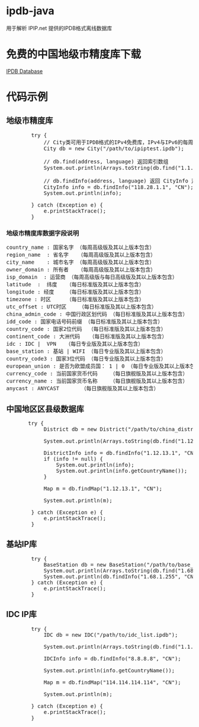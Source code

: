 # ipdb-java
用于解析 IPIP.net 提供的IPDB格式离线数据库

# 免费的中国地级市精度库下载
[IPDB Database](https://www.ipip.net/product/client.html)

# 代码示例
## 地级市精度库
<pre>
        try {
            // City类可用于IPDB格式的IPv4免费库，IPv4与IPv6的每周高级版、每日标准版、每日高级版、每日专业版、每日旗舰版
            City db = new City("/path/to/ipiptest.ipdb");
            
            // db.find(address, language) 返回索引数组
            System.out.println(Arrays.toString(db.find("1.1.1.1", "CN")));

            // db.findInfo(address, language) 返回 CityInfo 对象
            CityInfo info = db.findInfo("118.28.1.1", "CN");
            System.out.println(info);

        } catch (Exception e) {
            e.printStackTrace();
        }
</pre>

### 地级市精度库数据字段说明
<pre>
country_name : 国家名字 （每周高级版及其以上版本包含）
region_name  : 省名字   （每周高级版及其以上版本包含）
city_name    : 城市名字 （每周高级版及其以上版本包含）
owner_domain : 所有者   （每周高级版及其以上版本包含）
isp_domain  : 运营商 （每周高级版与每日高级版及其以上版本包含）
latitude  :  纬度   （每日标准版及其以上版本包含）
longitude : 经度    （每日标准版及其以上版本包含）
timezone : 时区     （每日标准版及其以上版本包含）
utc_offset : UTC时区    （每日标准版及其以上版本包含）
china_admin_code : 中国行政区划代码 （每日标准版及其以上版本包含）
idd_code : 国家电话号码前缀 （每日标准版及其以上版本包含）
country_code : 国家2位代码  （每日标准版及其以上版本包含）
continent_code : 大洲代码   （每日标准版及其以上版本包含）
idc : IDC |  VPN   （每日专业版及其以上版本包含）
base_station : 基站 | WIFI （每日专业版及其以上版本包含）
country_code3 : 国家3位代码 （每日专业版及其以上版本包含）
european_union : 是否为欧盟成员国： 1 | 0 （每日专业版及其以上版本包含）
currency_code : 当前国家货币代码    （每日旗舰版及其以上版本包含）
currency_name : 当前国家货币名称    （每日旗舰版及其以上版本包含）
anycast : ANYCAST       （每日旗舰版及其以上版本包含）
</pre>

## 中国地区区县级数据库
<pre>
       try {
            District db = new District("/path/to/china_district.ipdb");

            System.out.println(Arrays.toString(db.find("1.12.13.1", "CN")));

            DistrictInfo info = db.findInfo("1.12.13.1", "CN");
            if (info != null) {
                System.out.println(info);
                System.out.println(info.getCountryName());
            }

            Map<String, String> m = db.findMap("1.12.13.1", "CN");

            System.out.println(m);

        } catch (Exception e) {
            e.printStackTrace();
        }
</pre>

## 基站IP库
<pre>
        try {
            BaseStation db = new BaseStation("/path/to/base_station.ipdb");
            System.out.println(Arrays.toString(db.find("1.68.1.255", "CN")));
            System.out.println(db.findInfo("1.68.1.255", "CN"));
        } catch (Exception e) {
            e.printStackTrace();
        }
</pre>

## IDC IP库
<pre>
        try {
            IDC db = new IDC("/path/to/idc_list.ipdb");

            System.out.println(Arrays.toString(db.find("1.1.1.1", "CN")));

            IDCInfo info = db.findInfo("8.8.8.8", "CN");

            System.out.println(info.getCountryName());

            Map<String, String> m = db.findMap("114.114.114.114", "CN");

            System.out.println(m);

        } catch (Exception e) {
            e.printStackTrace();
        }
</pre>